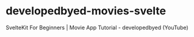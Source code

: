 # developedbyed-movies-svelte
SvelteKit For Beginners | Movie App Tutorial - developedbyed (YouTube)
